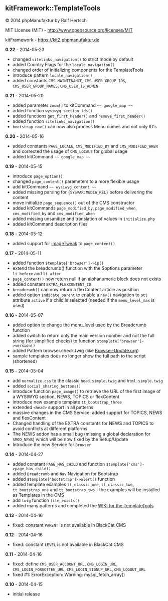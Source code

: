 ## kitFramework::TemplateTools ##

&copy; 2014 phpManufaktur by Ralf Hertsch

MIT License (MIT) - <http://www.opensource.org/licenses/MIT>

kitFramework - <https://kit2.phpmanufaktur.de>

**0.22** - 2014-05-23

* changed `sitelinks_navigation()` to strict mode by default
* added Country Flags for the `locale_navigation()`
* changed order of initializing components for the TemplateTools
* introduce pattern `locale_navigation()`
* added constants `CMS_MAINTENANCE`, `CMS_USER_GROUP_IDS`, `CMS_USER_GROUP_NAMES`, `CMS_USER_IS_ADMIN`

**0.21** - 2014-05-20

* added parameter `zoom[]` to kitCommand `~~ google_map ~~`
* added function `wysiwyg_section_ids()`
* added functions `get_first_header()` and `remove_first_header()`
* added function `sitelinks_navigation()`
* `bootstrap_nav()` can now also process Menu names and not only ID's

**0.20** - 2014-05-16

* added constants `PAGE_LOCALE`, `CMS_MODIFIED_BY` and `CMS_MODIFIED_WHEN` and corrected the usage of `CMS_LOCALE` for global usage
* added kitCommand `~~ google_map ~~`

**0.19** - 2014-05-15

* introduce `page_option()`
* changed `page_content()` parameters to a more flexible usage
* add kitCommand `~~ wysiwyg_content ~~`
* added missing parsing for `{SYSVAR:MEDIA_REL}` before delivering the content
* move initialize `page_sequence()` out of the CMS constructor
* added kitCommands `page_modified_by`, `page_modified_when`, `cms_modified_by` and `cms_modified_when`
* added missing unsanitize and translation of values in `initialize.php`
* added kitCommand description files

**0.18** - 2014-05-12

* added support for [imageTweak](https://kit2.phpmanufaktur.de/de/erweiterungen/imagetweak.php) to `page_content()`

**0.17** - 2014-05-11

* added function `$template['browser']->ip()`
* extend the breadcrumb() function with the $options parameter `li_before` and `li_after`
* `page_content()` now return null if an alphanumeric block does not exists
* added constant `EXTRA_FLEXCONTENT_ID`
* `breadcrumb()` can now return a flexContent article as position
* added option `indicate_parent` to enable a `nav()` navigation to set attribute `active` if a child is selected (needed if the `menu_level_max` is used)

**0.16** - 2014-05-07

* added option to change the menu_level used by the Breadcrumb function
* added switch to return only the main version number and not the full string (for simplified checks) to function `$template['browser']->version()`
* added Pattern browser.check.twig (like [Browser-Update.org](http://www.browser-update.org/))
* sample templates does no longer show the full path to the script (shortened)

**0.15** - 2014-05-04

* add `normalize.css` to the classic `head.simple.twig` and `html.simple.twig`
* added `social_sharing_buttons()`
* introduce function `page_image()` to retrieve the URL of the first image of a WYSIWYG section, NEWS, TOPICS or flexContent
* introduce new example template `tt_bootstrap_three`
* extended `<head>` support in all patterns
* massive changes in the CMS Service, added support for TOPICS, NEWS and flexContent
* Changed handling of the EXTRA constants for NEWS and TOPICS to avoid conflicts at different platforms
* The NEWS addon has a small bug (missing a global declaration for `$MOD_NEWS`) which will be now fixed by the Setup/Update
* Introduce the new Service for `Browser`

**0.14** - 2014-04-27

* added constant `PAGE_HAS_CHILD` and function `$template['cms']->page_has_child()`
* added `Breadcrumb` and `Nav` Navigation for Bootstrap
* added `$template['bootstrap']->alert()` function
* added template examples `tt_classic_one`, `tt_classic_two`, `tt_bootstrap_one` and `tt_bootstrap_two` - the examples will be installed as Templates in the CMS
* add `twig` function `file_exists()`
* added many patterns and completed the [WIKI for the TemplateTools](https://github.com/phpManufaktur/kfTemplateTools/wiki)  

**0.13** - 2014-04-16

* fixed: constant `PARENT` is not available in BlackCat CMS

**0.12** - 2014-04-16

* fixed: constant `LEVEL` is not available in BlackCat CMS

**0.11** - 2014-04-16

* fixed: define `CMS_USER_ACCOUNT_URL`, `CMS_LOGIN_URL`, `CMS_LOGIN_FORGOTTEN_URL`, `CMS_LOGIN_SIGNUP_URL`, `CMS_LOGOUT_URL`
* fixed #1: ErrorException: Warning: mysql_fetch_array() 

**0.10** - 2014-04-15

* initial release
